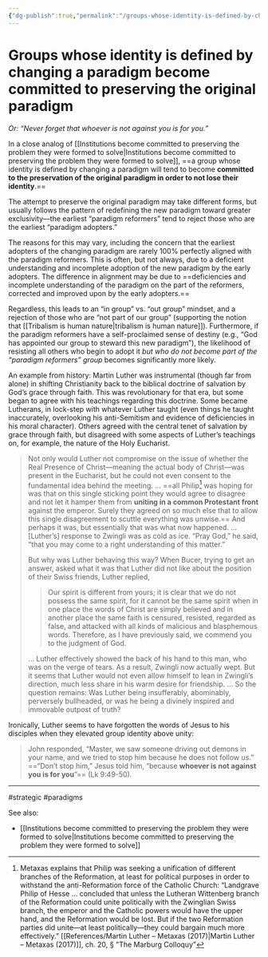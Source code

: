 ```yaml
---
{"dg-publish":true,"permalink":"/groups-whose-identity-is-defined-by-changing-a-paradigm-become-committed-to-preserving-the-original-paradigm/"}
---
```


# Groups whose identity is defined by changing a paradigm become committed to preserving the original paradigm

*Or: “Never forget that whoever is not against you is for you.”*

In a close analog of [[Institutions become committed to preserving the problem they were formed to solve\|Institutions become committed to preserving the problem they were formed to solve]], ==a group whose identity is defined by changing a paradigm will tend to become **committed to the preservation of the original paradigm in order to not lose their identity**.==

The attempt to preserve the original paradigm may take different forms, but usually follows the pattern of redefining the new paradigm toward greater exclusivity—the earliest “paradigm reformers” tend to reject those who are the earliest “paradigm adopters.”

The reasons for this may vary, including the concern that the earliest adopters of the changing paradigm are rarely 100% perfectly aligned with the paradigm reformers. This is often, but not always, due to a deficient understanding and incomplete adoption of the new paradigm by the early adopters. The difference in alignment may be due to ==deficiencies and incomplete understanding of the paradigm on the part of the reformers, corrected and improved upon by the early adopters.== 

Regardless, this leads to an “in group” vs. “out group” mindset, and a rejection of those who are “not part of our group” (supporting the notion that [[Tribalism is human nature\|tribalism is human nature]]). Furthermore, if the paradigm reformers have a self-proclaimed sense of destiny (e.g., “God has appointed our group to steward this new paradigm”), the likelihood of resisting all others who begin to adopt it *but who do not become part of the “paradigm reformers” group* becomes significantly more likely.

An example from history: Martin Luther was instrumental (though far from alone) in shifting Christianity back to the biblical doctrine of salvation by God’s grace through faith. This was revolutionary for that era, but some began to agree with his teachings regarding this doctrine. Some became Lutherans, in lock-step with whatever Luther taught (even things he taught inaccurately, overlooking his anti-Semitism and evidence of deficiencies in his moral character). Others agreed with the central tenet of salvation by grace through faith, but disagreed with some aspects of Luther’s teachings on, for example, the nature of the Holy Eucharist.

> Not only would Luther not compromise on the issue of whether the Real Presence of Christ—meaning the actual body of Christ—was present in the Eucharist, but he could not even consent to the fundamental idea behind the meeting. … ==all Philip[^1] was hoping for was that on this single sticking point they would agree to disagree and not let it hamper them from **uniting in a common Protestant front** against the emperor. Surely they agreed on so much else that to allow this single disagreement to scuttle everything was unwise.== And perhaps it was, but essentially that was what now happened. … \[Luther’s\] response to Zwingli was as cold as ice. “Pray God,” he said, “that you may come to a right understanding of this matter.”
> 
> But why was Luther behaving this way? When Bucer, trying to get an answer, asked what it was that Luther did not like about the position of their Swiss friends, Luther replied,
> 
> > Our spirit is different from yours; it is clear that we do not possess the same spirit, for it cannot be the same spirit when in one place the words of Christ are simply believed and in another place the same faith is censured, resisted, regarded as false, and attacked with all kinds of malicious and blasphemous words. Therefore, as I have previously said, we commend you to the judgment of God.
> 
> … Luther effectively showed the back of his hand to this man, who was on the verge of tears. As a result, Zwingli now actually wept. But it seems that Luther would not even allow himself to lean in Zwingli’s direction, much less share in his warm desire for friendship. … So the question remains: Was Luther being insufferably, abominably, perversely bullheaded, or was he being a divinely inspired and immovable outpost of truth?

Ironically, Luther seems to have forgotten the words of Jesus to his disciples when they elevated group identity above unity:

> John responded, “Master, we saw someone driving out demons in your name, and we tried to stop him because he does not follow us.”  ==“Don’t stop him,” Jesus told him, “because **whoever is not against you is for you**”== (Lk 9:49-50).

---
#strategic #paradigms 

See also:
- [[Institutions become committed to preserving the problem they were formed to solve\|Institutions become committed to preserving the problem they were formed to solve]]

[^1]: Metaxas explains that Philip was seeking a unification of different branches of the Reformation, at least for political purposes in order to withstand the anti-Reformation force of the Catholic Church: “Landgrave Philip of Hesse … concluded that unless the Lutheran Wittenberg branch of the Reformation could unite politically with the Zwinglian Swiss branch, the emperor and the Catholic powers would have the upper hand, and the Reformation would be lost. But if the two Reformation parties did unite—at least politically—they could bargain much more effectively.” [[References/Martin Luther – Metaxas (2017)\|Martin Luther – Metaxas (2017)]], ch. 20, § "The Marburg Colloquy”